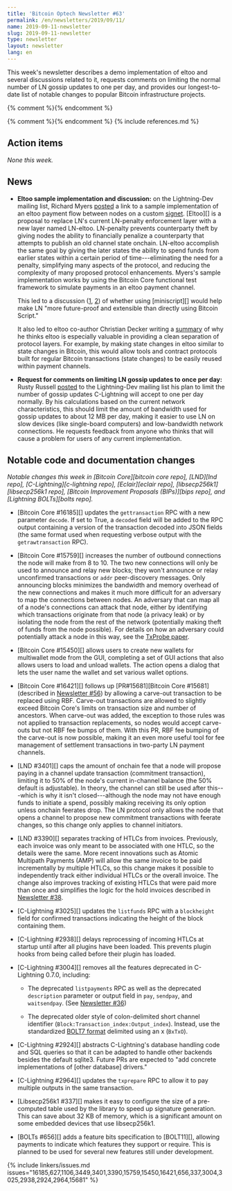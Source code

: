 ```yaml
---
title: 'Bitcoin Optech Newsletter #63'
permalink: /en/newsletters/2019/09/11/
name: 2019-09-11-newsletter
slug: 2019-09-11-newsletter
type: newsletter
layout: newsletter
lang: en
---
```

This week's newsletter describes a demo implementation of eltoo and
several discussions related to it, requests comments on limiting the
normal number of LN gossip updates to one per day, and provides our
longest-to-date list of notable changes to popular Bitcoin
infrastructure projects.

{% comment %}<!-- evidence for being "longest-ever":
    find _posts/en/newsletters/ -type f | while read file ; do echo -n "$file "; sed -n '/^## Notable code/,${/^## [^\(Notable\)]/Q; /linkers\/issues.md/Q; p}' $file | wc -l ; done | sort -n -k2 | tail
-->{% endcomment %}

{% comment %}<!-- include references.md below the fold but above any Jekyll/Liquid variables-->{% endcomment %}
{% include references.md %}

## Action items

*None this week.*

## News

- **Eltoo sample implementation and discussion:** on the
 Lightning-Dev mailing list, Richard Myers [posted][eltoo sample] a link
 to a sample implementation of an eltoo payment flow between nodes on a
 custom [signet][].  [Eltoo][] is a proposal to replace LN's current
 LN-penalty enforcement layer with a new layer named LN-eltoo.
 LN-penalty prevents counterparty theft by giving nodes the ability to
 financially penalize a counterparty that attempts to publish an old
 channel state onchain.  LN-eltoo accomplish the same goal by giving the
 later states the ability to spend funds from earlier states within a
 certain period of time---eliminating the need for a penalty, simplifying
 many aspects of the protocol, and reducing
 the complexity of many proposed protocol enhancements.  Myers's sample
 implementation works by using the Bitcoin Core functional test
 framework to simulate payments in an eltoo payment channel.

    This led to a discussion ([1][eltoo ms 1], [2][eltoo ms 2]) of
    whether using [miniscript][] would help make LN "more future-proof
    and extensible than directly using Bitcoin Script."

    It also led to eltoo co-author Christian Decker writing a
    [summary][eltoo summary] of why he thinks eltoo is especially
    valuable in providing a clean separation of protocol layers.  For
    example, by making state changes in eltoo similar to state changes
    in Bitcoin, this would allow tools and contract protocols built for
    regular Bitcoin transactions (state changes) to be easily reused
    within payment channels.

- **Request for comments on limiting LN gossip updates to once per
  day:** Rusty Russell [posted][less gossip] to the Lightning-Dev
  mailing list his plan to limit the number of gossip updates
  C-Lightning will accept to one per day normally.  By his calculations
  based on the current network characteristics, this should limit the
  amount of bandwidth used for gossip updates to about 12 MB per day,
  making it easier to use LN on slow devices (like single-board
  computers) and low-bandwidth network connections.  He requests
  feedback from anyone who thinks that will cause a problem for users of
  any current implementation.

## Notable code and documentation changes

*Notable changes this week in [Bitcoin Core][bitcoin core repo],
[LND][lnd repo], [C-Lightning][c-lightning repo], [Eclair][eclair repo],
[libsecp256k1][libsecp256k1 repo], [Bitcoin Improvement Proposals
(BIPs)][bips repo], and [Lightning BOLTs][bolts repo].*

- [Bitcoin Core #16185][] updates the `gettransaction` RPC with a new parameter
  `decode`.  If set to True, a `decoded` field will be added to the RPC
  output containing a version of the transaction decoded into JSON fields
  (the same format used when requesting verbose output with the
  `getrawtransaction` RPC).

- [Bitcoin Core #15759][] increases the number of outbound connections
  the node will make from 8 to 10.  The two new connections will only be
  used to announce and relay new blocks; they won't announce or relay
  unconfirmed transactions or `addr` peer-discovery messages.  Only
  announcing blocks minimizes the bandwidth and memory overhead of the
  new connections and makes it much more difficult for an adversary to map
  the connections between nodes. An adversary that can map all of a node's
  connections can attack that node, either by identifying which transactions
  originate from that node (a privacy leak) or by isolating the node from
  the rest of the network (potentially making theft of funds from the node
  possible). For details on how an adversary could potentially attack a node
  in this way, see the [TxProbe paper][].

- [Bitcoin Core #15450][] allows users to create new wallets for
  multiwallet mode from the GUI, completing a set of GUI actions that
  also allows users to load and unload wallets.  The action opens a
  dialog that lets the user name the wallet and set various wallet
  options.

- [Bitcoin Core #16421][] follows up [PR#15681][Bitcoin Core #15681]
  (described in [Newsletter #56][carve-out]) by allowing a carve-out
  transaction to be replaced using RBF.  Carve-out transactions are
  allowed to slightly exceed Bitcoin Core's limits on transaction size
  and number of ancestors.  When carve-out was added, the exception to
  those rules was not applied to transaction replacements, so nodes
  would accept carve-outs but not RBF fee bumps of them.  With this PR,
  RBF fee bumping of the carve-out is now possible, making it an even
  more useful tool for fee management of settlement transactions in
  two-party LN payment channels.

- [LND #3401][] caps the amount of onchain fee that a node will propose
  paying in a channel update transaction (commitment transaction),
  limiting it to 50% of the node's current in-channel balance (the 50%
  default is adjustable).  In theory, the channel can still be used
  after this---which is why it isn't closed---although the node may not
  have enough funds to initiate a spend, possibly making receiving its
  only option unless onchain feerates drop.
  The LN protocol only allows the node that opens a channel to propose new
  commitment transactions with feerate changes, so this change only
  applies to channel initiators.

- [LND #3390][] separates tracking of HTLCs from invoices.  Previously,
  each invoice was only meant to be associated with one HTLC, so the
  details were the same.  More recent innovations such as Atomic
  Multipath Payments (AMP) will allow the same invoice to be paid
  incrementally by multiple HTLCs, so this change makes it possible to
  independently track either individual HTLCs or the overall invoice.
  The change also improves tracking of existing HTLCs that were paid
  more than once and simplifies the logic for the hold invoices
  described in [Newsletter #38][lnd hold invoices].

- [C-Lightning #3025][] updates the `listfunds` RPC with a `blockheight`
  field for confirmed transactions indicating the height of the block
  containing them.

- [C-Lightning #2938][] delays reprocessing of incoming HTLCs at
  startup until after all plugins have been loaded.  This prevents
  plugin hooks from being called before their plugin has loaded.

- [C-Lightning #3004][] removes all the features deprecated in
  C-Lightning 0.7.0, including:

    - The deprecated `listpayments` RPC as well as the deprecated
      `description` parameter or output field in `pay`, `sendpay`, and
      `waitsendpay`.  (See [Newsletter #36][listpayments deprecated])

    - The deprecated older style of colon-delimited short channel
      identifier (`Block:Transaction_index:Output_index`).  Instead, use
      the standardized [BOLT7 format][] delimited using an x
      (`BxTxO`).

- [C-Lightning #2924][] abstracts C-Lightning's database handling code
  and SQL queries so that it can be adapted to handle other backends
  besides the default sqlite3.  Future PRs are expected to "add concrete
  implementations of [other database] drivers."

- [C-Lightning #2964][] updates the `txprepare` RPC to allow it to pay
  multiple outputs in the same transaction.

- [Libsecp256k1 #337][] makes it easy to configure the size of a
  pre-computed table used by the library to speed up signature
  generation.  This can save about 32 KB of memory, which is a
  significant amount on some embedded devices that use libsecp256k1.

- [BOLTs #656][] adds a feature bits specification to [BOLT11][],
  allowing payments to indicate which features they support or require.
  This is planned to be used for several new features still under
  development.

{% include linkers/issues.md issues="16185,627,1106,3449,3401,3390,15759,15450,16421,656,337,3004,3025,2938,2924,2964,15681" %}

[bolt7 format]: https://github.com/lightningnetwork/lightning-rfc/blob/master/07-routing-gossip.md#definition-of-short_channel_id
[lnd hold invoices]: {{news38}}#lnd-2022
[listpayments deprecated]: {{news36}}#c-lightning-2382
[carve-out]: {{news56}}#bitcoin-core-15681
[eltoo sample]: https://lists.linuxfoundation.org/pipermail/lightning-dev/2019-September/002131.html
[eltoo ms 1]: https://lists.linuxfoundation.org/pipermail/lightning-dev/2019-September/002132.html
[eltoo ms 2]: https://lists.linuxfoundation.org/pipermail/lightning-dev/2019-September/002135.html
[eltoo summary]: https://lists.linuxfoundation.org/pipermail/lightning-dev/2019-September/002136.html
[signet]: https://en.bitcoin.it/wiki/Signet
[less gossip]: https://lists.linuxfoundation.org/pipermail/lightning-dev/2019-September/002134.html
[txprobe paper]: https://arxiv.org/pdf/1812.00942.pdf
